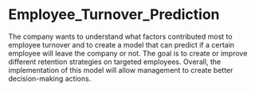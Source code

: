 # Employee_Turnover_Prediction

The company wants to understand what factors contributed most to employee turnover and to create a model that can predict if a certain employee will leave the company or not. The goal is to create or improve different retention strategies on targeted employees. 
Overall, the implementation of this model will allow management to create better decision-making actions.
